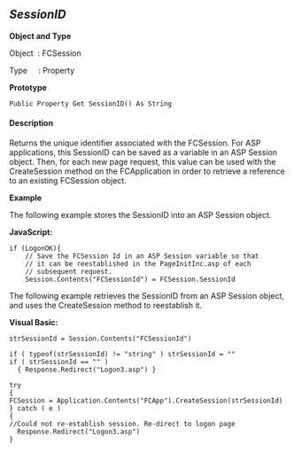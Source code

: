 _SessionID_
-----------

**Object and Type**

Object  : FCSession

Type     : Property

**Prototype**

```
Public Property Get SessionID() As String
```

#### Description

Returns the unique identifier associated with the FCSession. For ASP applications, this SessionID can be saved as a variable in an ASP Session object. Then, for each new page request, this value can be used with the CreateSession method on the FCApplication in order to retrieve a reference to an existing FCSession object.

**Example**

The following example stores the SessionID into an ASP Session object.

**JavaScript:**
```
if (LogonOK){
	// Save the FCSession Id in an ASP Session variable so that
	// it can be reestablished in the PageInitInc.asp of each
	// subsequent request.
	Session.Contents("FCSessionId") = FCSession.SessionId
```

The following example retrieves the SessionID from an ASP Session object, and uses the CreateSession method to reestablish it.

**Visual Basic:**
```
strSessionId = Session.Contents("FCSessionId")

if ( typeof(strSessionId) != "string" ) strSessionId = ""
if ( strSessionId == "" )
  { Response.Redirect("Logon3.asp") }

try
{    
FCSession = Application.Contents("FCApp").CreateSession(strSessionId)
} catch ( e )
{
//Could not re-establish session. Re-direct to logon page
  Response.Redirect("Logon3.asp")
}
```